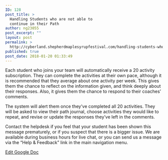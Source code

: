 ```yaml
---
ID: 128
post_title: >
  Handling Students who are not able to
  continue in their Path
author: ng23055
post_excerpt: ""
layout: post
permalink: >
  http://cyberland.shepherdmaplesyrupfestival.com/handling-students-who-are-not-able-to-continue-in-their-path
published: true
post_date: 2018-01-20 01:33:49
---
```

Each student who joins your team will automatically receive a 20 activity subscription. They can complete the activities at their own pace, although it is recommended that they average about one activity per week. This gives them the chance to reflect on the information given, and think deeply about their responses. Also, it gives them the chance to respond to their coaches’ comments.

The system will alert them once they’ve completed all 20 activities. They will be asked to view their path journal, choose activities they would like to repeat, and revise or update the responses they’ve left in the comments.

Contact the helpdesk if you feel that your student has been shown this message prematurely, or if you suspect that there is a bigger issue. We are available during business hours for live chat, or you can send us a message via the “Help &amp; Feedback” link in the main navigation menu.

<a href="https://docs.google.com/document/d/1s4Q1c7xq7TOVHIj7LupPIBNEgFxpoZX6Mgras2iRsuM/edit?usp=sharing">Edit Google Doc</a>